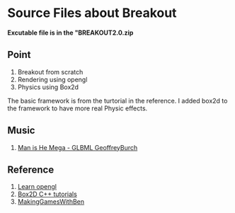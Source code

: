 # Source Files about Breakout
**Excutable file is in the "BREAKOUT2.0.zip**

## Point
1. Breakout from scratch
2. Rendering using opengl
3. Physics using Box2d

The basic framework is from the turtorial in the reference. I added box2d to the framework to
have more real Physic effects.

## Music
1. [Man is He Mega - GLBML GeoffreyBurch](https://pixabay.com/music/video-games-man-is-he-mega-glbml-22045/)

## Reference
1. [Learn opengl](https://learnopengl.com/In-Practice/2D-Game/Breakout)
2. [Box2D C++ tutorials](https://www.iforce2d.net/b2dtut/)
3. [MakingGamesWithBen](https://www.youtube.com/user/makinggameswithben/videos)
